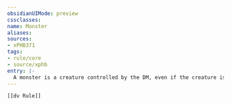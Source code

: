 ```yaml
---
obsidianUIMode: preview
cssclasses:
name: Monster
aliases:
sources:
- xPHB371
tags:
- rule/core
- source/xphb
entry: |-
  A monster is a creature controlled by the DM, even if the creature is benevolent.
---
```


```meta-bind-embed
[[dv Rule]]
```